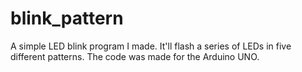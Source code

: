 # blink_pattern

A simple LED blink program I made. It'll flash a series of LEDs in five different patterns. The code was made for the Arduino UNO.
